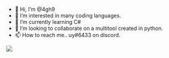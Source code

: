 - 👋 Hi, I’m @4gh9
- 👀 I’m interested in many coding languages.
- 🌱 I’m currently learning C#
- 💞️ I’m looking to collaborate on a multitool created in python.
- 📫 How to reach me.. uy#6433 on discord.



<a href="https://Cheataway.com" target="_blank"> <img src="[https://discord.c99.nl/widget/theme-1/956976561234513990.png](https://discord.c99.nl/widget/theme-1/909623557670187090.png)"/></a>
